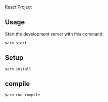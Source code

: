 React Project

Usage
---

Start the development server with this command:

```
yarn start
```


Setup
---
```
yarn install
```


compile
---
```
yarn run compile
```
